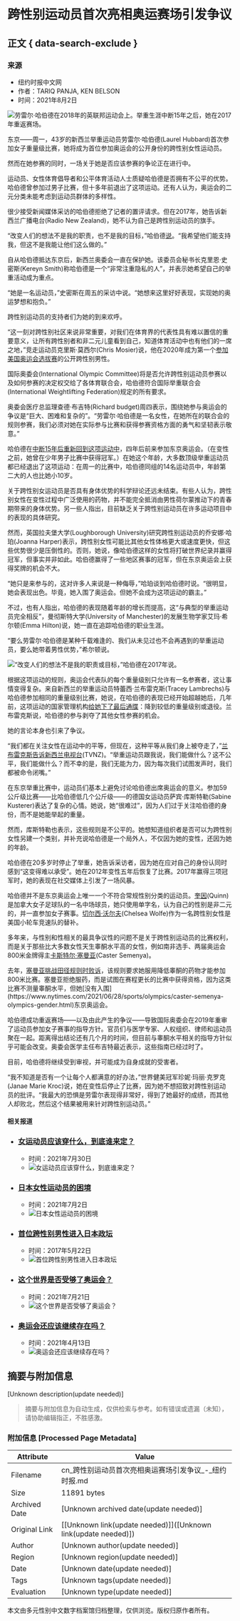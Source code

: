 # 跨性别运动员首次亮相奥运赛场引发争议

## 正文 { data-search-exclude }


### 来源
- 纽约时报中文网
- 作者：TARIQ PANJA, KEN BELSON
- 时间：2021年8月2日

![劳雷尔·哈伯德在2018年的英联邦运动会上。举重生涯中断15年之后，她在2017年重返赛场。](https://static01.nyt.com/images/2021/08/01/sports/01olympics-laurel-hubbard/merlin_189619989_e910339f-9d2b-417b-b7b8-c58c2813415a-master1050.jpg)

东京——周一，43岁的新西兰举重运动员劳雷尔·哈伯德(Laurel Hubbard)首次参加女子重量级比赛，她将成为首位参加奥运会的公开身份的跨性别女性运动员。

然而在她参赛的同时，一场关于她是否应该参赛的争论正在进行中。

运动员、女性体育倡导者和公平体育活动人士质疑哈伯德是否拥有不公平的优势。哈伯德曾参加过男子比赛，但十多年前退出了这项运动。还有人认为，奥运会的二元分类未能考虑到运动员群体的多样性。

很少接受新闻媒体采访的哈伯德拒绝了记者的置评请求。但在2017年，她告诉新西兰广播电台(Radio New Zealand)，她不认为自己是跨性别运动员的旗手。

“改变人们的想法不是我的职责，也不是我的目标，”哈伯德[说](https://www.rnz.co.nz/national/programmes/checkpoint/audio/2018624776/laurel-hubbard-i-have-to-block-out-the-criticism)。“我希望他们能支持我，但这不是我能让他们这么做的。”

自从哈伯德抵达东京后，新西兰奥委会一直在保护她。该委员会秘书长克里恩·史密斯(Kereyn Smith)称哈伯德是一个“非常注重隐私的人”，并表示她希望自己的举重活动成为重点。

“她是一名运动员，”史密斯在周五的采访中说。“她想来这里好好表现，实现她的奥运梦想和抱负。”

跨性别运动员的支持者们为她的到来欢呼。

“这一刻对跨性别社区来说非常重要，对我们在体育界的代表性具有难以置信的重要意义，让所有跨性别者和非二元儿童看到自己，知道体育活动中也有他们的一席之地，”竞走运动员克里斯·莫西尔(Chris Mosier)说，他在2020年成为第一个[参加美国奥运会选拔赛](https://www.nytimes.com/2020/01/28/sports/chris-mosier-trans-athlete-olympic-trials.html?.?mc=aud_dev&ad-keywords=auddevgate&gclid=Cj0KCQjw6ZOIBhDdARIsAMf8YyGX_MzLh8YGHKcJobqHEXZlNo_OlOgco_fHaiPW2F0PXeNzfspPYzoaAp95EALw_wcB&gclsrc=aw.ds "Link: https://www.nytimes.com/2020/01/28/sports/chris-mosier-trans-athlete-olympic-trials.html?.?mc=aud_dev&ad-keywords=auddevgate&gclid=Cj0KCQjw6ZOIBhDdARIsAMf8YyGX_MzLh8YGHKcJobqHEXZlNo_OlOgco_fHaiPW2F0PXeNzfspPYzoaAp95EALw_wcB&gclsrc=aw.ds")的公开跨性别男性。

国际奥委会(International Olympic Committee)将是否允许跨性别运动员参赛以及如何参赛的决定权交给了各体育联合会，哈伯德符合国际举重联合会(International Weightlifting Federation)规定的所有要求。

奥委会医疗总监理查德·布吉特(Richard budget)周四表示，围绕她参与奥运会的争议是“巨大、困难和复杂的”。“劳雷尔·哈伯德是一名女性，在她所在的联合会的规则参赛，我们必须对她在实际参与比赛和获得参赛资格方面的勇气和坚韧表示敬意。”

哈伯德在[中断15年后重新回到这项运动中](https://iwf.sport/weightlifting_/athletes-bios/?athlete&id=13974 "Link: https://iwf.sport/weightlifting_/athletes-bios/?athlete&id=13974")，四年后前来参加东京奥运会。（在变性之前，她曾在少年男子比赛中获得冠军。）在她这个年龄，大多数顶级举重运动员都已经退出了这项运动：在周一的比赛中，哈伯德同组的14名运动员中，年龄第二大的人也比她小10岁。

关于跨性别女运动员是否具有身体优势的科学辩论还远未结束。有些人认为，跨性别女性在变性过程中广泛使用的药物，并不能完全抵消由男性荷尔蒙推动下的青春期带来的身体优势。另一些人指出，目前缺乏关于跨性别运动员在许多运动项目中的表现的具体研究。

然而，英国拉夫堡大学(Loughborough University)研究跨性别运动员的乔安娜·哈珀(Joanna Harper)表示，跨性别女性可能比其他女性体格更大或速度更快，但这些优势很少是压倒性的。否则，她说，像哈伯德这样的女性将打破世界纪录并赢得冠军，但事实并非如此。哈伯德赢得了一些地区赛事的冠军，但在东京奥运会上获得奖牌的机会不大。

“她只是来参与的，这对许多人来说是一种侮辱，”哈珀谈到哈伯德时说。“很明显，她会表现出色。毕竟，她入围了奥运会。但她不会成为这项运动的霸主。”

不过，也有人指出，哈伯德的表现随着年龄的增长而提高，这“与典型的举重运动员完全相反”，曼彻斯特大学(University of Manchester)的发展生物学家艾玛·希尔顿(Emma Hilton)说，她一直在追踪哈伯德的职业生涯。

“要么劳雷尔·哈伯德是某种千载难逢的、我们从未见过也不会再遇到的举重运动员，要么她带着男性优势，”希尔顿说。

![“改变人们的想法不是我的职责或目标，”哈伯德在2017年说。](https://static01.nyt.com/images/2021/08/01/sports/01olympics-laurel-hubbard3/merlin_187342038_7b85271f-b013-4431-9a96-d10a9cd4bd1c-master1050.jpg)

根据这项运动的规则，奥运会代表队的每个重量级别只允许有一名参赛者，这让事情变得复杂。来自新西兰的举重运动员特蕾西·兰布雷克斯(Tracey Lambrechs)与哈伯德参加相同的重量级别比赛，她说，在哈伯德的表现已经开始超越她后，几年前，这项运动的国家管理机构[给她下了最后通牒](https://fitnessvolt.com/tracey-lambrechs-change-weight-retire-laurel-hubbard/ "Link: https://fitnessvolt.com/tracey-lambrechs-change-weight-retire-laurel-hubbard/")：降到较低的重量级别或退役。兰布雷克斯说，哈伯德的参与剥夺了其他女性参赛的机会。

她的言论本身也引来了争议。

“我们都在关注女性在运动中的平等，但现在，这种平等从我们身上被夺走了，”[兰布雷克斯告诉新西兰电视台](https://www.newshub.co.nz/home/sport/2021/06/tokyo-olympics-former-weightlifter-tracey-lambrechs-condemns-selection-of-transgender-athlete-laurel-hubbard.html "Link: https://www.newshub.co.nz/home/sport/2021/06/tokyo-olympics-former-weightlifter-tracey-lambrechs-condemns-selection-of-transgender-athlete-laurel-hubbard.html")(TVNZ)。“举重运动员跟我说，我们能做什么？这不公平，我们能做什么？而不幸的是，我们无能为力，因为每次我们试图发声时，我们都被命令闭嘴。”

在东京举重比赛中，运动员们基本上避免讨论哈伯德出席奥运会的意义。参加59公斤级比赛——比哈伯德低几个公斤级——的德国女运动员萨宾·库斯特勒(Sabine Kusterer)表达了复杂的心情。她说，她“很难过”，因为人们过于关注哈伯德的身份，而不是她能举起的重量。

然而，库斯特勒也表示，这些规则是不公平的。她想知道组织者是否可以为跨性别女性另建一个类别，并补充说哈伯德是一个局外人，不仅因为她的变性，还因为她的年龄。

哈伯德在20多岁时停止了举重，她告诉采访者，因为她在应对自己的身份认同时感到“这变得难以承受”。她在2012年变性五年后恢复了比赛。2017年赢得三项冠军时，她的表现在社交媒体上引发了一场风暴。

哈伯德并不是东京奥运会上唯一一个不符合常规性别分类的运动员。[奎因](https://www.canadasoccer.com/profile/?id=2645&teamId=2070)(Quinn)是加拿大女子足球队的一名中场球员，她只使用单字名，认为自己的性别是非二元的，并一直参加女子赛事。[切尔西·沃尔夫](https://usacycling.org/athlete/chelsea-wolfe "Link: https://usacycling.org/athlete/chelsea-wolfe")(Chelsea Wolfe)作为一名跨性别女性是美国小轮车竞速队的替补。

多年来，与性别和性相关的最具争议性的问题不是关于跨性别运动员的比赛权利，而是关于那些比大多数女性天生睾酮水平高的女性，例如南非选手、两届奥运会800米金牌得主[卡斯特尔·塞曼亚](https://www.nytimes.com/2020/09/08/sports/olympics/caster-semenya-court-ruling.html)(Caster Semenya)。

去年，[塞曼亚挑战田径规则时败诉](https://www.nytimes.com/2020/09/08/sports/olympics/caster-semenya-court-ruling.html "Link: https://www.nytimes.com/2020/09/08/sports/olympics/caster-semenya-court-ruling.html")，该规则要求她服用降低睾酮的药物才能参加800米比赛。塞曼亚拒绝服药，而是试图在赛程更长的比赛中获得资格，因为这类比赛不测量睾酮水平，但她[没有入围](https://www.nytimes.com/2021/06/28/sports/olympics/caster-semenya-olympics-gender.html)东京奥运会。

哈伯德成功重返赛场——以及由此产生的争议——导致国际奥委会在2019年重审了运动员参加女子赛事的指导方针。官员们与医学专家、人权组织、律师和运动员聚在一起。距离得出结论还有几个月的时间，但目前与睾酮水平相关的指导方针似乎可能会改变。奥委会医学主任布吉特最近表示，这些指南已经过时了。

目前，哈伯德将继续受到审视，并可能成为自身成就的受害者。

“我不知道是否有一个让每个人都满意的好办法，”世界健美冠军珍妮·玛丽·克罗克(Janae Marie Kroc)说，她在变性后停止了比赛，因为她不想招致对跨性别运动员的批评。“我最大的恐惧是劳雷尔表现得非常好，得到了她最好的成绩，而其他人却败北，然后这个结果被用来针对跨性别运动员。”

#### 相关报道

-   ### [女运动员应该穿什么，到底谁来定？](https://static01.nyt.com/images/2021/07/29/fashion/29SPORTS-DRESS/29SPORTS-DRESS-thumbLarge.jpg)
    - 时间：2021年7月30日
    - ![女运动员应该穿什么，到底谁来定？](https://static01.nyt.com/images/2021/07/29/fashion/29SPORTS-DRESS/29SPORTS-DRESS-thumbLarge.jpg)

-   ### [日本女性运动员的困境](https://static01.nyt.com/images/2021/06/29/world/00japan-womensports2/00japan-womensports2-thumbLarge.jpg)
    - 时间：2021年7月2日
    - ![日本女性运动员的困境](https://static01.nyt.com/images/2021/06/29/world/00japan-womensports2/00japan-womensports2-thumbLarge.jpg)

-   ### [首位跨性别男性进入日本政坛](https://static01.nyt.com/images/2017/05/05/world/05transgender-1/05transgender-1-thumbLarge.jpg)
    - 时间：2017年5月22日
    - ![首位跨性别男性进入日本政坛](https://static01.nyt.com/images/2017/05/05/world/05transgender-1/05transgender-1-thumbLarge.jpg)

-   ### [这个世界是否受够了奥运会？](https://static01.nyt.com/images/2021/07/18/sports/18olympics-future-3/18olympics-future-3-thumbLarge.jpg)
    - 时间：2021年7月21日
    - ![这个世界是否受够了奥运会？](https://static01.nyt.com/images/2021/07/18/sports/18olympics-future-3/18olympics-future-3-thumbLarge.jpg)

-   ### [奥运会还应该继续存在吗？](https://static01.nyt.com/images/2021/04/12/sports/12streeter-sot2-print/12streeter-sot-tokyo-thumbLarge.jpg)
    - 时间：2021年4月13日
    - ![奥运会还应该继续存在吗？](https://static01.nyt.com/images/2021/04/12/sports/12streeter-sot2-print/12streeter-sot-tokyo-thumbLarge.jpg)
<!-- tcd_original_link https://cn.nytimes.com/culture/20210802/laurel-hubbard-trans-weight-lifting/ -->


## 摘要与附加信息

<!-- tcd_abstract -->
[Unknown description(update needed)]
<!-- tcd_abstract_end -->

> 摘要与附加信息为自动生成，仅供检索与参考。如有错误或遗漏（未知），请协助编辑指正，不胜感激。

### 附加信息 [Processed Page Metadata]

| Attribute       | Value                                  |
|-----------------|----------------------------------------|
| Filename        | cn_跨性别运动员首次亮相奥运赛场引发争议_-_纽约时报.md                             |
| Size            | 11891 bytes                           |
| Archived Date   | [Unknown archived date(update needed)]                             |
| Original Link   | [[Unknown link(update needed)]]([Unknown link(update needed)])                       |
| Author          | [Unknown author(update needed)]                               |
| Region          | [Unknown region(update needed)]                               |
| Date            | [Unknown date(update needed)]                                 |
| Tags            | [Unknown tags(update needed)]                                 |
| Evaluation            | [Unknown type(update needed)]                                 |
<!-- tcd_table_end -->

本文由多元性别中文数字档案馆归档整理，仅供浏览。版权归原作者所有。
